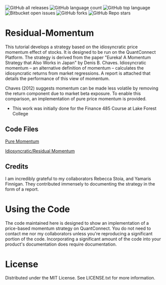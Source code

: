 ![GitHub all releases](https://img.shields.io/github/downloads/KobAmoah/Residual-Momentum/total)
![GitHub language count](https://img.shields.io/github/languages/count/KobAmoah/Residual-Momentum) 
![GitHub top language](https://img.shields.io/github/languages/top/KobAmoah/Residual-Momentum?color=yellow) 
![Bitbucket open issues](https://img.shields.io/bitbucket/issues/KobAmoah/Residual-Momentum)
![GitHub forks](https://img.shields.io/github/forks/KobAmoah/Residual-Momentum?style=social)
![GitHub Repo stars](https://img.shields.io/github/stars/KobAmoah/Residual-Momentum?style=social)

# Residual-Momentum
  This tutorial develops a strategy based on the idiosyncratic price momentum effect of stocks. It is designed to be run on the QuantConnect Platform. The strategy is derived from the paper "Eureka! A Momentum Strategy that Also Works in Japan" by Denis B. Chaves. Idiosyncratic momentum – an alternative definition of momentum – calculates the idiosyncratic returns from market regressions. A report is attached that details the performance of this view of momentum.
  
  Chaves (2012) suggests momentum can be made less volatile by removing the return component due to market beta exposure. To enable this comparison, an implementation of pure price momentum is provided.
 
* This work was initially done for the Finance 485 Course at Lake Forest College

## Code Files
[Pure Momentum](https://github.com/KobAmoah/Residual-Momentum/blob/main/Code/PureMomentum.py)

[Idiosyncratic/Residual Momentum](https://github.com/KobAmoah/Residual-Momentum/blob/main/Code/ResidualMomentum.py)


## Credits
I am incredibly grateful to my collaborators Rebecca Stoia, and Yamaris Finnigan. They contributed immensely to documenting the strategy in the form of a report.

# Using the Code
The code maintained here is designed to show an implementation of a price-based momentum strategy on QuantConnect. You do not need to contact me nor my collaborators unless you're reproducing a significant portion of the code. Incorporating a significant amount of the code into your product's documentation does require documentation.

# License
Distributed under the MIT License. See LICENSE.txt for more information.
